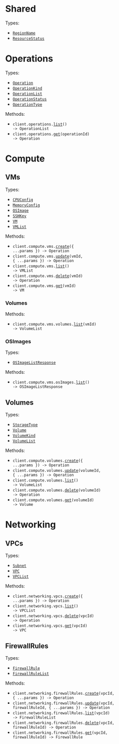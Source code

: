 # Shared

Types:

- <code><a href="./src/resources/shared.ts">RegionName</a></code>
- <code><a href="./src/resources/shared.ts">ResourceStatus</a></code>

# Operations

Types:

- <code><a href="./src/resources/operations.ts">Operation</a></code>
- <code><a href="./src/resources/operations.ts">OperationKind</a></code>
- <code><a href="./src/resources/operations.ts">OperationList</a></code>
- <code><a href="./src/resources/operations.ts">OperationStatus</a></code>
- <code><a href="./src/resources/operations.ts">OperationType</a></code>

Methods:

- <code title="get /operations">client.operations.<a href="./src/resources/operations.ts">list</a>() -> OperationList</code>
- <code title="get /operations/{operation_id}">client.operations.<a href="./src/resources/operations.ts">get</a>(operationId) -> Operation</code>

# Compute

## VMs

Types:

- <code><a href="./src/resources/compute/vms/vms.ts">CPUConfig</a></code>
- <code><a href="./src/resources/compute/vms/vms.ts">MemoryConfig</a></code>
- <code><a href="./src/resources/compute/vms/vms.ts">OSImage</a></code>
- <code><a href="./src/resources/compute/vms/vms.ts">SSHKey</a></code>
- <code><a href="./src/resources/compute/vms/vms.ts">VM</a></code>
- <code><a href="./src/resources/compute/vms/vms.ts">VMList</a></code>

Methods:

- <code title="post /compute/vms">client.compute.vms.<a href="./src/resources/compute/vms/vms.ts">create</a>({ ...params }) -> Operation</code>
- <code title="patch /compute/vms/{vm_id}">client.compute.vms.<a href="./src/resources/compute/vms/vms.ts">update</a>(vmId, { ...params }) -> Operation</code>
- <code title="get /compute/vms">client.compute.vms.<a href="./src/resources/compute/vms/vms.ts">list</a>() -> VMList</code>
- <code title="delete /compute/vms/{vm_id}">client.compute.vms.<a href="./src/resources/compute/vms/vms.ts">delete</a>(vmId) -> Operation</code>
- <code title="get /compute/vms/{vm_id}">client.compute.vms.<a href="./src/resources/compute/vms/vms.ts">get</a>(vmId) -> VM</code>

### Volumes

Methods:

- <code title="get /compute/vms/{vm_id}/volumes">client.compute.vms.volumes.<a href="./src/resources/compute/vms/volumes.ts">list</a>(vmId) -> VolumeList</code>

### OSImages

Types:

- <code><a href="./src/resources/compute/vms/os-images.ts">OSImageListResponse</a></code>

Methods:

- <code title="get /compute/vms/os_images">client.compute.vms.osImages.<a href="./src/resources/compute/vms/os-images.ts">list</a>() -> OSImageListResponse</code>

## Volumes

Types:

- <code><a href="./src/resources/compute/volumes.ts">StorageType</a></code>
- <code><a href="./src/resources/compute/volumes.ts">Volume</a></code>
- <code><a href="./src/resources/compute/volumes.ts">VolumeKind</a></code>
- <code><a href="./src/resources/compute/volumes.ts">VolumeList</a></code>

Methods:

- <code title="post /compute/volumes">client.compute.volumes.<a href="./src/resources/compute/volumes.ts">create</a>({ ...params }) -> Operation</code>
- <code title="patch /compute/volumes/{volume_id}">client.compute.volumes.<a href="./src/resources/compute/volumes.ts">update</a>(volumeId, { ...params }) -> Operation</code>
- <code title="get /compute/volumes">client.compute.volumes.<a href="./src/resources/compute/volumes.ts">list</a>() -> VolumeList</code>
- <code title="delete /compute/volumes/{volume_id}">client.compute.volumes.<a href="./src/resources/compute/volumes.ts">delete</a>(volumeId) -> Operation</code>
- <code title="get /compute/volumes/{volume_id}">client.compute.volumes.<a href="./src/resources/compute/volumes.ts">get</a>(volumeId) -> Volume</code>

# Networking

## VPCs

Types:

- <code><a href="./src/resources/networking/vpcs.ts">Subnet</a></code>
- <code><a href="./src/resources/networking/vpcs.ts">VPC</a></code>
- <code><a href="./src/resources/networking/vpcs.ts">VPCList</a></code>

Methods:

- <code title="post /networking/vpcs">client.networking.vpcs.<a href="./src/resources/networking/vpcs.ts">create</a>({ ...params }) -> Operation</code>
- <code title="get /networking/vpcs">client.networking.vpcs.<a href="./src/resources/networking/vpcs.ts">list</a>() -> VPCList</code>
- <code title="delete /networking/vpcs/{vpc_id}">client.networking.vpcs.<a href="./src/resources/networking/vpcs.ts">delete</a>(vpcId) -> Operation</code>
- <code title="get /networking/vpcs/{vpc_id}">client.networking.vpcs.<a href="./src/resources/networking/vpcs.ts">get</a>(vpcId) -> VPC</code>

## FirewallRules

Types:

- <code><a href="./src/resources/networking/firewall-rules.ts">FirewallRule</a></code>
- <code><a href="./src/resources/networking/firewall-rules.ts">FirewallRuleList</a></code>

Methods:

- <code title="post /networking/vpcs/{vpc_id}/firewall_rules">client.networking.firewallRules.<a href="./src/resources/networking/firewall-rules.ts">create</a>(vpcId, { ...params }) -> Operation</code>
- <code title="patch /networking/vpcs/{vpc_id}/firewall_rules/{firewall_rule_id}">client.networking.firewallRules.<a href="./src/resources/networking/firewall-rules.ts">update</a>(vpcId, firewallRuleId, { ...params }) -> Operation</code>
- <code title="get /networking/vpcs/{vpc_id}/firewall_rules">client.networking.firewallRules.<a href="./src/resources/networking/firewall-rules.ts">list</a>(vpcId) -> FirewallRuleList</code>
- <code title="delete /networking/vpcs/{vpc_id}/firewall_rules/{firewall_rule_id}">client.networking.firewallRules.<a href="./src/resources/networking/firewall-rules.ts">delete</a>(vpcId, firewallRuleId) -> Operation</code>
- <code title="get /networking/vpcs/{vpc_id}/firewall_rules/{firewall_rule_id}">client.networking.firewallRules.<a href="./src/resources/networking/firewall-rules.ts">get</a>(vpcId, firewallRuleId) -> FirewallRule</code>
